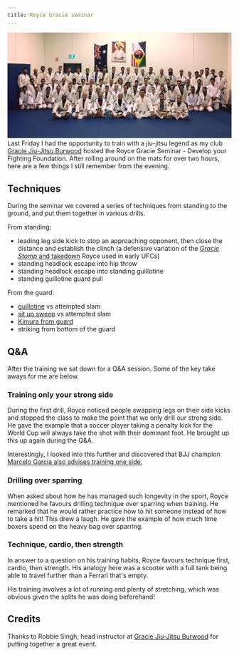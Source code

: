 ```yaml
---
title: Royce Gracie seminar
---
```


![Royce Gracie at Gracie Jiu-Jitsu Burwood](/assets/images/royce-gracie-seminar.jpg "Royce Gracie at Gracie Jiu-Jitsu Burwood")
Last Friday I had the opportunity to train with a jiu-jitsu legend as my club [Gracie Jiu-Jitsu Burwood](http://graciejiujitsuburwood.com.au/) hosted the Royce Gracie Seminar - Develop your Fighting Foundation. After rolling around on the mats for over two hours, here are a few things I still remember from the evening.

## Techniques

During the seminar we covered a series of techniques from standing to the ground, and put them together in various drills.

From standing:

- leading leg side kick to stop an approaching opponent, then close the distance and establish the clinch (a defensive variation of the [*Gracie Stomp* and takedown](http://www.bloodyelbow.com/2012/11/30/3711014/judo-chop-the-gracie-stomp-and-distance-closing) Royce used in early UFCs)
- standing headlock escape into hip throw
- standing headlock escape into standing guillotine
- standing guillotine guard pull

From the guard:

- [guillotine](https://youtu.be/DLrXGWLtOoU) vs attempted slam
- [sit up sweep](https://youtu.be/rY5eGjpGxAk) vs attempted slam
- [Kimura from guard](https://youtu.be/xqSdVL82QVk)
- striking from bottom of the guard

## Q&A

After the training we sat down for a Q&A session. Some of the key take aways for me are below.

### Training only your strong side

During the first drill, Royce noticed people swapping legs on their side kicks and stopped the class to make the point that we only drill our strong side. He gave the example that a soccer player taking a penalty kick for the World Cup will always take the shot with their dominant foot. He brought up this up again during the Q&A.

Interestingly, I looked into this further and discovered that BJJ champion [Marcelo Garcia also advises training one side.](https://www.jiujitsutimes.com/should-you-train-both-sides/)

### Drilling over sparring

When asked about how he has managed such longevity in the sport, Royce mentioned he favours drilling technique over sparring when training. He remarked that he would rather practice how to hit someone instead of how to take a hit! This drew a laugh. He gave the example of how much time boxers spend on the heavy bag over sparring.

### Technique, cardio, then strength

In answer to a question on his training habits, Royce favours technique first, cardio, then strength. His analogy here was a scooter with a full tank being able to travel further than a Ferrari that's empty.

His training involves a lot of running and plenty of stretching, which was obvious given the splits he was doing beforehand!

## Credits

Thanks to Robbie Singh, head instructor at [Gracie Jiu-Jitsu Burwood](http://graciejiujitsuburwood.com.au/) for putting together a great event.
